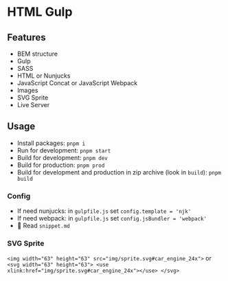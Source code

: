 # HTML Gulp

## Features

* BEM structure
* Gulp
* SASS
* HTML or Nunjucks
* JavaScript Concat or JavaScript Webpack
* Images
* SVG Sprite
* Live Server

## Usage

* Install packages: `pnpm i`
* Run for development: `pnpm start`
* Build for development: `pnpm dev`
* Build for production: `pnpm prod`
* Build for development and production in zip archive (look in `build`): `pnpm build`

### Config

* If need nunjucks: in `gulpfile.js` set `config.template = 'njk'`
* If need webpack: in `gulpfile.js` set `config.jsBundler = 'webpack'`
* 🎁 Read `snippet.md`

### SVG Sprite

`<img width="63" height="63" src="img/sprite.svg#car_engine_24x">`
or
`<svg width="63" height="63">
  <use xlink:href="img/sprite.svg#car_engine_24x"></use>
</svg>`
